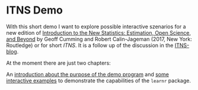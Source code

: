 # ITNS Demo

With this short demo I want to explore possible interactive szenarios for a new edition of [Introduction to the New Statistics: Estimation, Open Science, and Beyond](https://www.routledgetextbooks.com/textbooks/9781138825529/default.php) by Geoff Cumming and Robert Calin-Jageman (2017, New York: Routledge) or for short _ITNS_. It is a follow up of the discussion in the  [ITNS-blog](https://thenewstatistics.com/itns/2018/10/09/itns-the-second-edition/#comment-99).

At the moment there are just two chapters:

An [introduction about the purpose of the demo program](https://pbaumgartner.shinyapps.io/itns-00/) and [some interactive examples](https://pbaumgartner.shinyapps.io/itns-01/) to demonstrate the capabilities of the `learnr` package.

